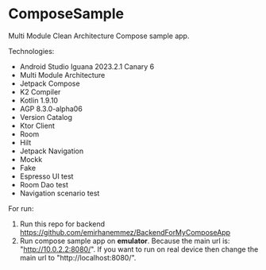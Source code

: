 # ComposeSample
Multi Module Clean Architecture Compose sample app.

Technologies:
- Android Studio Iguana 2023.2.1 Canary 6
- Multi Module Architecture
- Jetpack Compose
- K2 Compiler
- Kotlin 1.9.10
- AGP 8.3.0-alpha06
- Version Catalog
- Ktor Client
- Room
- Hilt
- Jetpack Navigation
- Mockk
- Fake
- Espresso UI test
- Room Dao test
- Navigation scenario test

For run:
1. Run this repo for backend https://github.com/emirhanemmez/BackendForMyComposeApp
2. Run compose sample app on **emulator**. Because the main url is: "http://10.0.2.2:8080/". If you want to run on real device then change the main url to "http://localhost:8080/".
